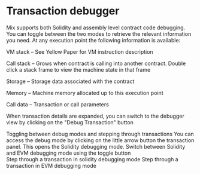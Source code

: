 # Transaction debugger

Mix supports both Solidity and assembly level contract code debugging. You can toggle between the two modes to retrieve the relevant information you need.
At any execution point the following information is available:

VM stack – See Yellow Paper for VM instruction description

Call stack – Grows when contract is calling into another contract. Double click a stack frame to view the machine state in that frame

Storage – Storage data associated with the contract

Memory – Machine memory allocated up to this execution point

Call data – Transaction or call parameters

When transaction details are expanded, you can switch to the debugger view by clicking on the "Debug Transaction" button

Toggling between debug modes and stepping through transactions
You can access the debug mode by clicking on the little arrow button the transaction panel. This opens the Solidity debugging mode. Switch between Solidity and EVM debugging mode using the toggle button  
Step through a transaction in solidity debugging mode
Step through a transaction in EVM debugging mode



